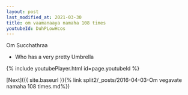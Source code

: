 ```yaml
---
layout: post
last_modified_at: 2021-03-30
title: om vaamanaaya namaha 108 times
youtubeId: DuhPLowHcos
---
```

 
 
Om Succhathraa 
 
 -  Who has a very pretty Umbrella 
 
  
 
  
 
 
 
 
 
 


{% include youtubePlayer.html id=page.youtubeId %}
 
[Next]({{ site.baseurl }}{% link  split2/_posts/2016-04-03-Om vegavate namaha 108 times.md%})
 
